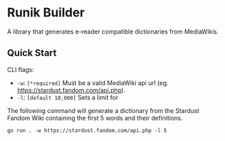# Runik Builder

A library that generates e-reader compatible dictionaries from MediaWikis. 

## Quick Start

CLI flags: 
- `-w`: `[*required]` Must be a valid MediaWiki api url (eg. https://stardust.fandom.com/api.php). 
- `-l`: `[default 10,000]` Sets a limit for 

The following command will generate a dictionary from the Stardust Fandom Wiki containing the first 5 words and their definitions.
```
go run . -w https://stardust.fandom.com/api.php -l 5
```
